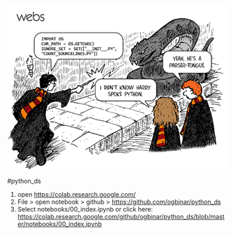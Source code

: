 
![Alt Text](img/ByZVWXgIIAA5Y2D.png)

#python_ds

1. open https://colab.research.google.com/
2. File > open notebook > github > https://github.com/ogbinar/python_ds
3. Select notebooks/00_index.ipynb or click here: https://colab.research.google.com/github/ogbinar/python_ds/blob/master/notebooks/00_index.ipynb
